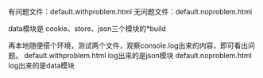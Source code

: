 有问题文件：default.withproblem.html
无问题文件：default.noproblem.html

data模块是 cookie、store、json三个模块的*build

再本地随便搭个环境，测试两个文件，观察console.log出来的内容，即可看出问题。
    default.withproblem.html log出来的是json模块
    default.noproblem.html log出来的是data模块


